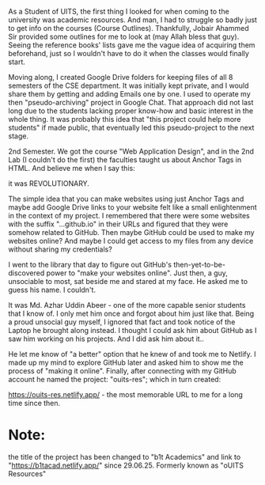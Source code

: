 <!-- Documentation of the Resources Archiver Project for UITS -->

As a Student of UITS, the first thing I looked for when coming to the university was academic resources. And man, I had to struggle so badly just to get info on the courses (Course Outlines). Thankfully, Jobair Ahammed Sir provided some outlines for me to look at (may Allah bless that guy). Seeing the reference books' lists gave me the vague idea of acquiring them beforehand, just so I wouldn't have to do it when the classes would finally start.

Moving along, I created Google Drive folders for keeping files of all 8 semesters of the CSE department. It was initially kept private, and I would share them by getting and adding Emails one by one. I used to operate my then "pseudo-archiving" project in Google Chat. That approach did not last long due to the students lacking proper know-how and basic interest in the whole thing. It was probably this idea that "this project could help more students" if made public, that eventually led this pseudo-project to the next stage.

2nd Semester. We got the course "Web Application Design", and in the 2nd Lab (I couldn't do the first) the faculties taught us about Anchor Tags in HTML. And believe me when I say this:

it was REVOLUTIONARY.

The simple idea that you can make websites using just Anchor Tags and maybe add Google Drive links to your website felt like a small enlightenment in the context of my project. I remembered that there were some websites with the suffix "...github.io" in their URLs and figured that they were somehow related to GitHub. Then maybe GitHub could be used to make my websites online? And maybe I could get access to my files from any device without sharing my credentials?

I went to the library that day to figure out GitHub's then-yet-to-be-discovered power to "make your websites online". Just then, a guy, unsociable to most, sat beside me and stared at my face. He asked me to guess his name. I couldn't.

It was Md. Azhar Uddin Abeer - one of the more capable senior students that I know of. I only met him once and forgot about him just like that. Being a proud unsocial guy myself, I ignored that fact and took notice of the Laptop he brought along instead. I thought I could ask him about GitHub as I saw him working on his projects. And I did ask him about it..

He let me know of "a better" option that he knew of and took me to Netlify. I made up my mind to explore GitHub later and asked him to show me the process of "making it online". Finally, after connecting with my GitHub account he named the project: "ouits-res"; which in turn created:

https://ouits-res.netlify.app/ - the most memorable URL to me for a long time since then.


# Note: 

the title of the project has been changed to "b1t Academics" and link to "https://b1tacad.netlify.app/" since 29.06.25. Formerly known as "oUITS Resources"